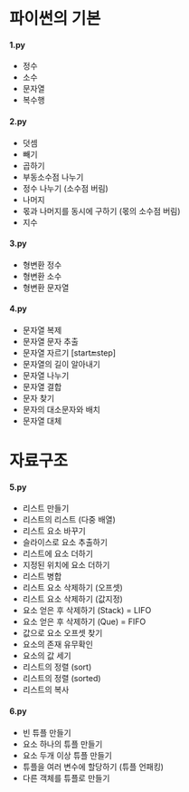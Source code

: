 # 파이썬의 기본
#### 1.py
* 정수
* 소수
* 문자열
* 복수행

#### 2.py
* 덧셈
* 빼기
* 곱하기
* 부동소수점 나누기
* 정수 나누기 (소수점 버림)
* 나머지
* 몫과 나머지를 동시에 구하기 (몫의 소수점 버림)
* 지수

#### 3.py
* 형변환 정수
* 형변환 소수
* 형변환 문자열

#### 4.py
* 문자열 복제
* 문자열 문자 추출
* 문자열 자르기 [start:end:step]
* 문자열의 길이 알아내기
* 문자열 나누기
* 문자열 결합
* 문자 찾기
* 문자의 대소문자와 배치
* 문자열 대체

# 자료구조
#### 5.py
* 리스트 만들기
* 리스트의 리스트 (다중 배열)
* 리스트 요소 바꾸기
* 슬라이스로 요소 추출하기
* 리스트에 요소 더하기
* 지정된 위치에 요소 더하기
* 리스트 병합
* 리스트 요소 삭제하기 (오프셋)
* 리스트 요소 삭제하기 (값지정)
* 요소 얻은 후 삭제하기 (Stack) = LIFO
* 요소 얻은 후 삭제하기 (Que) = FIFO
* 값으로 요소 오프셋 찾기
* 요소의 존재 유무확인
* 요소의 값 세기
* 리스트의 정렬 (sort)
* 리스트의 정렬 (sorted)
* 리스트의 복사

#### 6.py
* 빈 튜플 만들기
* 요소 하나의 튜플 만들기
* 요소 두개 이상 튜플 만들기
* 튜플을 여러 변수에 할당하기 (튜플 언패킹)
* 다른 객체를 튜플로 만들기
